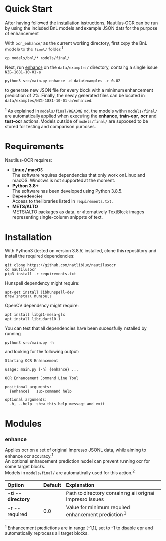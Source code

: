 
# Quick Start

After having followed the [installation](#installation) instructions, Nautilus-OCR can be run by using the included BnL models and example JSON data for the purpose of enhancement

With `ocr_enhance/` as the current working directory, first copy the BnL models to the `final/` folder.<sup>1</sup>

	cp models/bnl/* models/final/

Next, run [enhance](#enhance) on the `data/examples/` directory, containg a single issue `NZG-1881-10-01-a`

	python3 src/main.py enhance -d data/examples -r 0.02

to generate new JSON file for every block with a minimum enhancement prediction of 2%. Finally, the newly generated files can be located in `data/examples/NZG-1881-10-01-a/enhanced`.

<sup>1</sup> As explained in `models/final/README.md`, the models within `models/final/` are automatically applied when executing the **enhance**, **train-epr**, **ocr** and **test-ocr** actions. Models outside of `models/final/` are supposed to be stored for testing and comparison purposes.

# Requirements

Nautilus-OCR requires:

* **Linux / macOS**<br>
The software requires dependencies that only work on Linux and macOS.
Windows is not supported at the moment.
* **Python 3.8+**<br>
The software has been developed using Python 3.8.5.
* **Dependencies**<br>
Access to the libraries listed in `requirements.txt`.
* **METS/ALTO**<br>
METS/ALTO packages as data, or alternatively TextBlock images representing single-column snippets of text.

# Installation

With Python3 (tested on version 3.8.5) installed, clone this repostitory and install the required dependencies:

	git clone https://github.com/natliblux/nautilusocr
	cd nautilusocr
	pip3 install -r requirements.txt

Hunspell dependency might require:

	apt-get install libhunspell-dev
	brew install hunspell

OpenCV dependency might require:
	
	apt install libgl1-mesa-glx
	apt install libcudart10.1

You can test that all dependencies have been sucessfully installed by running

	python3 src/main.py -h
	
and looking for the following output:

```
Starting OCR Enhancement

usage: main.py [-h] {enhance} ...

OCR Enhancement Command Line Tool

positional arguments:
  {enhance}   sub-command help

optional arguments:
  -h, --help  show this help message and exit
```

# Modules

### **enhance**

Applies ocr on a set of original Impresso JSONL data, while aiming to enhance ocr accuracy.<sup>1</sup><br>
An optional enhancement prediction model can prevent running ocr for some target blocks.<br> 
Models in `models/final/` are automatically used for this action.<sup>2</sup>

| Option| Default | Explanation |
| :-------------- | :------- | :---------- |
|**-d --directory**||Path to directory containing all orignal Impresso Issues |
|-r --required|0.0|Value for minimum required enhancement prediction <sup>1</sup>|

<sup>1</sup> Enhancement predictions are in range [-1,1], set to -1 to disable epr and automatically reprocess all target blocks.<br>